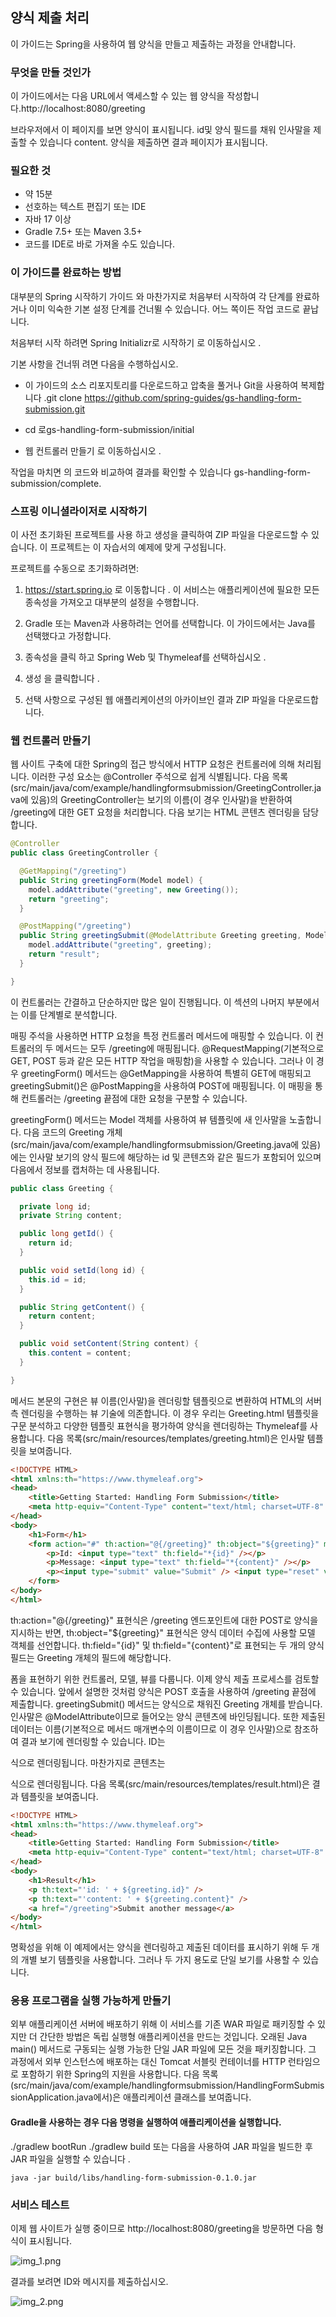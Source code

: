 ## 양식 제출 처리
이 가이드는 Spring을 사용하여 웹 양식을 만들고 제출하는 과정을 안내합니다.

### 무엇을 만들 것인가
이 가이드에서는 다음 URL에서 액세스할 수 있는 웹 양식을 작성합니다.http://localhost:8080/greeting

브라우저에서 이 페이지를 보면 양식이 표시됩니다. id및 양식 필드를 채워 인사말을 제출할 수 있습니다 content. 양식을 제출하면 결과 페이지가 표시됩니다.

### 필요한 것
* 약 15분
* 선호하는 텍스트 편집기 또는 IDE
* 자바 17 이상
* Gradle 7.5+ 또는 Maven 3.5+
* 코드를 IDE로 바로 가져올 수도 있습니다.

### 이 가이드를 완료하는 방법
대부분의 Spring 시작하기 가이드 와 마찬가지로 처음부터 시작하여 각 단계를 완료하거나 이미 익숙한 기본 설정 단계를 건너뛸 수 있습니다. 어느 쪽이든 작업 코드로 끝납니다.

처음부터 시작 하려면 Spring Initializr로 시작하기 로 이동하십시오 .

기본 사항을 건너뛰 려면 다음을 수행하십시오.

* 이 가이드의 소스 리포지토리를 다운로드하고 압축을 풀거나 Git을 사용하여 복제합니다 .git clone https://github.com/spring-guides/gs-handling-form-submission.git

* cd 로gs-handling-form-submission/initial

* 웹 컨트롤러 만들기 로 이동하십시오 .

작업을 마치면 의 코드와 비교하여 결과를 확인할 수 있습니다 gs-handling-form-submission/complete.

### 스프링 이니셜라이저로 시작하기
이 사전 초기화된 프로젝트를 사용 하고 생성을 클릭하여 ZIP 파일을 다운로드할 수 있습니다. 이 프로젝트는 이 자습서의 예제에 맞게 구성됩니다.

프로젝트를 수동으로 초기화하려면:

1. https://start.spring.io 로 이동합니다 . 이 서비스는 애플리케이션에 필요한 모든 종속성을 가져오고 대부분의 설정을 수행합니다.

2. Gradle 또는 Maven과 사용하려는 언어를 선택합니다. 이 가이드에서는 Java를 선택했다고 가정합니다.

3. 종속성을 클릭 하고 Spring Web 및 Thymeleaf를 선택하십시오 .

4. 생성 을 클릭합니다 .

5. 선택 사항으로 구성된 웹 애플리케이션의 아카이브인 결과 ZIP 파일을 다운로드합니다.

### 웹 컨트롤러 만들기

웹 사이트 구축에 대한 Spring의 접근 방식에서 HTTP 요청은 컨트롤러에 의해 처리됩니다. 이러한 구성 요소는 @Controller 주석으로 쉽게 식별됩니다. 다음 목록(src/main/java/com/example/handlingformsubmission/GreetingController.java에 있음)의 GreetingController는 보기의 이름(이 경우 인사말)을 반환하여 /greeting에 대한 GET 요청을 처리합니다. 다음 보기는 HTML 콘텐츠 렌더링을 담당합니다.

```java     
@Controller
public class GreetingController {

  @GetMapping("/greeting")
  public String greetingForm(Model model) {
    model.addAttribute("greeting", new Greeting());
    return "greeting";
  }

  @PostMapping("/greeting")
  public String greetingSubmit(@ModelAttribute Greeting greeting, Model model) {
    model.addAttribute("greeting", greeting);
    return "result";
  }

}
```
이 컨트롤러는 간결하고 단순하지만 많은 일이 진행됩니다. 이 섹션의 나머지 부분에서는 이를 단계별로 분석합니다.

매핑 주석을 사용하면 HTTP 요청을 특정 컨트롤러 메서드에 매핑할 수 있습니다. 이 컨트롤러의 두 메서드는 모두 /greeting에 매핑됩니다.
@RequestMapping(기본적으로 GET, POST 등과 같은 모든 HTTP 작업을 매핑함)을 사용할 수 있습니다. 그러나 이 경우 greetingForm() 메서드는 @GetMapping을 사용하여 특별히 GET에 매핑되고 greetingSubmit()은 @PostMapping을 사용하여 POST에 매핑됩니다. 이 매핑을 통해 컨트롤러는 /greeting 끝점에 대한 요청을 구분할 수 있습니다.


greetingForm() 메서드는 Model 객체를 사용하여 뷰 템플릿에 새 인사말을 노출합니다. 다음 코드의 Greeting 개체(src/main/java/com/example/handlingformsubmission/Greeting.java에 있음)에는 인사말 보기의 양식 필드에 해당하는 id 및 콘텐츠와 같은 필드가 포함되어 있으며 다음에서 정보를 캡처하는 데 사용됩니다.

```java
public class Greeting {

  private long id;
  private String content;

  public long getId() {
    return id;
  }

  public void setId(long id) {
    this.id = id;
  }

  public String getContent() {
    return content;
  }

  public void setContent(String content) {
    this.content = content;
  }

}
```

메서드 본문의 구현은 뷰 이름(인사말)을 렌더링할 템플릿으로 변환하여 HTML의 서버측 렌더링을 수행하는 뷰 기술에 의존합니다. 이 경우 우리는 Greeting.html 템플릿을 구문 분석하고 다양한 템플릿 표현식을 평가하여 양식을 렌더링하는 Thymeleaf를 사용합니다. 다음 목록(src/main/resources/templates/greeting.html)은 인사말 템플릿을 보여줍니다.
```html
<!DOCTYPE HTML>
<html xmlns:th="https://www.thymeleaf.org">
<head> 
    <title>Getting Started: Handling Form Submission</title>
    <meta http-equiv="Content-Type" content="text/html; charset=UTF-8" />
</head>
<body>
	<h1>Form</h1>
    <form action="#" th:action="@{/greeting}" th:object="${greeting}" method="post">
    	<p>Id: <input type="text" th:field="*{id}" /></p>
        <p>Message: <input type="text" th:field="*{content}" /></p>
        <p><input type="submit" value="Submit" /> <input type="reset" value="Reset" /></p>
    </form>
</body>
</html>
```

th:action="@{/greeting}" 표현식은 /greeting 엔드포인트에 대한 POST로 양식을 지시하는 반면, th:object="${greeting}" 표현식은 양식 데이터 수집에 사용할 모델 객체를 선언합니다. th:field="{id}" 및 th:field="{content}"로 표현되는 두 개의 양식 필드는 Greeting 개체의 필드에 해당합니다.

폼을 표현하기 위한 컨트롤러, 모델, 뷰를 다룹니다. 이제 양식 제출 프로세스를 검토할 수 있습니다. 앞에서 설명한 것처럼 양식은 POST 호출을 사용하여 /greeting 끝점에 제출합니다. greetingSubmit() 메서드는 양식으로 채워진 Greeting 개체를 받습니다. 인사말은 @ModelAttribute이므로 들어오는 양식 콘텐츠에 바인딩됩니다. 
또한 제출된 데이터는 이름(기본적으로 메서드 매개변수의 이름이므로 이 경우 인사말)으로 참조하여 결과 보기에 렌더링할 수 있습니다. 
ID는 <p th:text="'id: ' + ${greeting.id}" /> 식으로 렌더링됩니다. 마찬가지로 콘텐츠는 <p th:text="'content: ' + ${greeting.content}" /> 식으로 렌더링됩니다. 다음 목록(src/main/resources/templates/result.html)은 결과 템플릿을 보여줍니다.

```html
<!DOCTYPE HTML>
<html xmlns:th="https://www.thymeleaf.org">
<head> 
    <title>Getting Started: Handling Form Submission</title>
    <meta http-equiv="Content-Type" content="text/html; charset=UTF-8" />
</head>
<body>
	<h1>Result</h1>
    <p th:text="'id: ' + ${greeting.id}" />
    <p th:text="'content: ' + ${greeting.content}" />
    <a href="/greeting">Submit another message</a>
</body>
</html>
```
명확성을 위해 이 예제에서는 양식을 렌더링하고 제출된 데이터를 표시하기 위해 두 개의 개별 보기 템플릿을 사용합니다. 그러나 두 가지 용도로 단일 보기를 사용할 수 있습니다.

### 응용 프로그램을 실행 가능하게 만들기
외부 애플리케이션 서버에 배포하기 위해 이 서비스를 기존 WAR 파일로 패키징할 수 있지만 더 간단한 방법은 독립 실행형 애플리케이션을 만드는 것입니다. 오래된 Java main() 메서드로 구동되는 실행 가능한 단일 JAR 파일에 모든 것을 패키징합니다. 그 과정에서 외부 인스턴스에 배포하는 대신 Tomcat 서블릿 컨테이너를 HTTP 런타임으로 포함하기 위한 Spring의 지원을 사용합니다. 다음 목록(src/main/java/com/example/handlingformsubmission/HandlingFormSubmissionApplication.java에서)은 애플리케이션 클래스를 보여줍니다.

#### Gradle을 사용하는 경우 다음 명령을 실행하여 애플리케이션을 실행합니다.
./gradlew bootRun ./gradlew build 또는 다음을 사용하여 JAR 파일을 빌드한 후 JAR 파일을 실행할 수 있습니다 .
```
java -jar build/libs/handling-form-submission-0.1.0.jar
```

### 서비스 테스트
이제 웹 사이트가 실행 중이므로 http://localhost:8080/greeting을 방문하면 다음 형식이 표시됩니다. <br>

![img_1.png](img_1.png)

결과를 보려면 ID와 메시지를 제출하십시오. <br>

![img_2.png](img_2.png)


